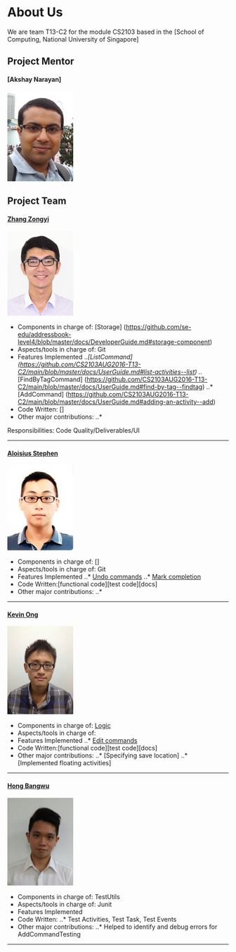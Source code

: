 # About Us

We are team T13-C2 for the module CS2103 based in the [School of Computing, National University of Singapore]

## Project Mentor

#### [Akshay Narayan]
<img src="images/AkshayNarayan.jpg" width="150"><br>


## Project Team

#### [Zhang Zongyi](http://github.com/zongyizzy)
<img src="images/Zongyi.jpg" width="150"><br>
* Components in charge of: [Storage] (https://github.com/se-edu/addressbook-level4/blob/master/docs/DeveloperGuide.md#storage-component)
* Aspects/tools in charge of: Git
* Features Implemented
..*[ListCommand] (https://github.com/CS2103AUG2016-T13-C2/main/blob/master/docs/UserGuide.md#list-activities--list)
..*[FindByTagCommand] (https://github.com/CS2103AUG2016-T13-C2/main/blob/master/docs/UserGuide.md#find-by-tag--findtag)
..*[AddCommand] (https://github.com/CS2103AUG2016-T13-C2/main/blob/master/docs/UserGuide.md#adding-an-activity--add)
* Code Written: []
* Other major contributions:
..* 
  
Responsibilities: Code Quality/Deliverables/UI

-----

#### [Aloisius Stephen](https://github.com/aloisiusStephen)
<img src="images/Aloisius.jpg" width="150"><br> 
* Components in charge of: []
* Aspects/tools in charge of: Git
* Features Implemented
..* [Undo commands](https://github.com/CS2103AUG2016-T13-C2/main/blob/master/docs/UserGuide.md#undoing-an-action--undo)
..* [Mark completion](https://github.com/CS2103AUG2016-T13-C2/main/blob/master/docs/UserGuide.md#marking-an-activity-as-done-done)
* Code Written:[functional code][test code][docs]
* Other major contributions:
..* 
-----

#### [Kevin Ong](https://github.com/Kevin-Ong)
<img src="images/KevinOng.jpg" width="150"><br>
* Components in charge of:  [Logic](https://github.com/se-edu/addressbook-level4/blob/master/docs/DeveloperGuide.md#logic-component)
* Aspects/tools in charge of: 
* Features Implemented
..* [Edit commands](https://github.com/CS2103AUG2016-T13-C2/main/blob/master/docs/UserGuide.md#editing-an-activity--edit)
* Code Written:[functional code][test code][docs]
* Other major contributions:
..* [Specifying save location]
..* [Implemented floating activities]

-----

#### [Hong Bangwu](https://github.com/ndt93)
<img src="images/Bangwu.jpg" width="150"><br> 
* Components in charge of: TestUtils
* Aspects/tools in charge of: Junit
* Features Implemented
* Code Written:
..* Test Activities, Test Task, Test Events
* Other major contributions:
..* Helped to identify and debug errors for AddCommandTesting
-----